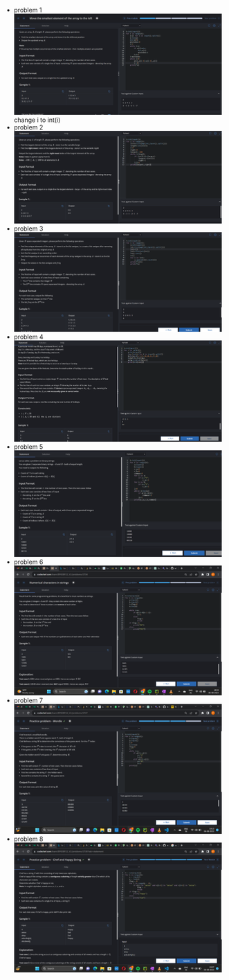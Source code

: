 - problem 1
        ![Alt text](image.png)
change i to int(i)
- problem 2
        ![Alt text](image-2.png)
- problem 3
         ![Alt text](image-3.png)
- problem 4
        ![Alt text](image-4.png)
- problem 5
        ![Alt text](image-5.png)
- problem 6
        ![Alt text](image-6.png)
- problem 7
        ![Alt text](image-7.png)
- problem 8
        ![Alt text](image-8.png)